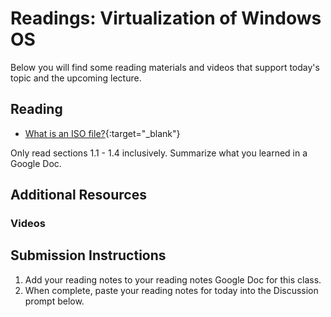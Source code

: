 # Readings: Virtualization of Windows OS

Below you will find some reading materials and videos that support today's topic and the upcoming lecture.

## Reading

- [What is an ISO file?](https://www.lifewire.com/iso-file-2625923){:target="_blank"}

Only read sections 1.1 - 1.4 inclusively. Summarize what you learned in a Google Doc.

## Additional Resources

### Videos

## Submission Instructions

1. Add your reading notes to your reading notes Google Doc for this class.
1. When complete, paste your reading notes for today into the Discussion prompt below.
